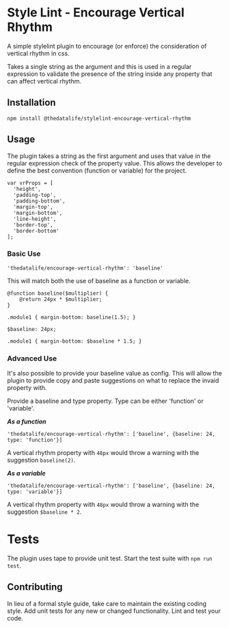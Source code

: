 Style Lint - Encourage Vertical Rhythm
======================================

A simple stylelint plugin to encourage (or enforce) the consideration of vertical rhythm in css.

Takes a single string as the argument and this is used in a regular expression to validate the presence of the string inside any property that can affect vertical rhythm.

## Installation

`npm install @thedatalife/stylelint-encourage-vertical-rhythm`

## Usage

The plugin takes a string as the first argument and uses that value in the regular expression check of the property value. This allows the developer to define the best convention (function or variable) for the project.

```
var vrProps = [
  'height',
  'padding-top',
  'padding-bottom',
  'margin-top',
  'margin-bottom',
  'line-height',
  'border-top',
  'border-bottom'
];
```
### Basic Use

```
'thedatalife/encourage-vertical-rhythm': 'baseline'
```

This will match both the use of baseline as a function or variable.

```
@function baseline($multiplier) {
    @return 24px * $multiplier;
}

.module1 { margin-bottom: baseline(1.5); }
```

```
$baseline: 24px;

.module1 { margin-bottom: $baseline * 1.5; }
```

### Advanced Use

It's also possible to provide your baseline value as config. This will allow the plugin
to provide copy and paste suggestions on what to replace the invaid property with.

Provide a baseline and type property. Type can be either 'function' or 'variable'.

***As a function***

```
'thedatalife/encourage-vertical-rhythm': ['baseline', {baseline: 24, type: 'function'}]
```

A vertical rhythm property with `48px` would throw a warning with the suggestion `baseline(2)`.

***As a variable***

```
'thedatalife/encourage-vertical-rhythm': ['baseline', {baseline: 24, type: 'variable'}]
```

A vertical rhythm property with `48px` would throw a warning with the suggestion `$baseline * 2`.

# Tests

The plugin uses tape to provide unit test. Start the test suite with ```npm run test```.

## Contributing

In lieu of a formal style guide, take care to maintain the existing coding style. Add unit tests for any new or changed functionality. Lint and test your code.
